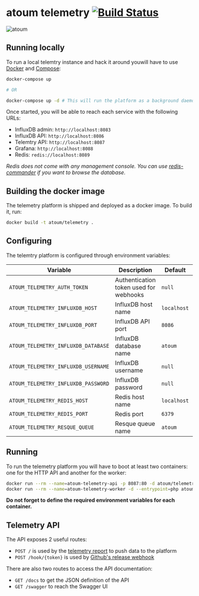 # atoum telemetry [![Build Status](https://travis-ci.org/atoum/telemetry.svg?branch=master)](https://travis-ci.org/atoum/telemetry)

![atoum](http://atoum.org/images/logo/atoum.png)

## Running locally

To run a local telemtry instance and hack it around youwill have to use [Docker](https://www.docker.com/) and 
[Compose](https://docs.docker.com/compose/):

```sh
docker-compose up

# OR

docker-compose up -d # This will run the platform as a background daemon
```

Once started, you will be able to reach each service with the following URLs:

* InfluxDB admin: `http://localhost:8083`
* InfluxDB API: `http://localhost:8086`
* Telemtry API: `http://localhost:8087`
* Grafana: `http://localhost:8088`
* Redis:  `redis://localhost:8089`

_Redis does not come with any management console. You can use 
[redis-commander](https://www.npmjs.com/package/redis-commander) if you want to browse the database._

## Building the docker image

The telemetry platform is shipped and deployed as a docker image. To build it, run:

```sh
docker build -t atoum/telemetry .
```

## Configuring 

The telemtry platform is configured through environment variables:

| Variable                            | Description                            | Default     | API | Worker |
|-------------------------------------|----------------------------------------|-------------|:---:|:------:|
| `ATOUM_TELEMETRY_AUTH_TOKEN`        | Authentication token used for webhooks | `null`      | X   |        |
| `ATOUM_TELEMETRY_INFLUXDB_HOST`     | InfluxDB host name                     | `localhost` |     | X      |
| `ATOUM_TELEMETRY_INFLUXDB_PORT`     | InfluxDB API port                      | `8086`      |     | X      |
| `ATOUM_TELEMETRY_INFLUXDB_DATABASE` | InfluxDB database name                 | `atoum`     |     | X      |
| `ATOUM_TELEMETRY_INFLUXDB_USERNAME` | InfluxDB username                      | `null`      |     | X      |
| `ATOUM_TELEMETRY_INFLUXDB_PASSWORD` | InfluxDB password                      | `null`      |     | X      |
| `ATOUM_TELEMETRY_REDIS_HOST`        | Redis host name                        | `localhost` | X   | X      |
| `ATOUM_TELEMETRY_REDIS_PORT`        | Redis port                             | `6379`      | X   | X      |
| `ATOUM_TELEMETRY_RESQUE_QUEUE`      | Resque queue name                      | `atoum`     | X   | X      |

## Running

To run the telemetry platform you will have to boot at least two containers: one for the HTTP API and another for the 
worker:

```sh
docker run --rm --name=atoum-telemetry-api -p 8087:80 -d atoum/telemetry
docker run --rm --name=atoum-telemetry-worker -d --entrypoint=php atoum/telemetry /app/bin/worker.php
```

**Do not forget to define the required environment variables for each container.**

## Telemetry API

The API exposes 2 useful routes:

* `POST /` is used by the [telemetry report]() to push data to the platform
* `POST /hook/{token}` is used by [Github's release webhook](https://developer.github.com/v3/activity/events/types/#releaseevent)

There are also two routes to access the API documentation:

* `GET /docs` to get the JSON definition of the API
* `GET /swagger` to reach the Swagger UI
